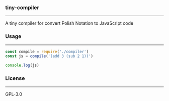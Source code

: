 ### tiny-compiler
---
A tiny compiler for convert Polish Notation to JavaScript code

### Usage
---
``` js
const compile = require('./compiler')
const js = compile('(add 3 (sub 2 1))')

console.log(js)
```

### License
---
GPL-3.0